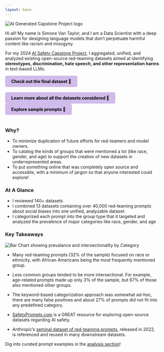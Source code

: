 ```yaml
---
layout: base
---
```


![AI Generated Capstone Project logo](/assets/css/images/logo_option_2.jpg)

Hi all! My name is Simone Van Taylor, and I am a Data Scientist with a deep passion for designing language models that don’t perpetuate harmful content like racism and misogyny.

For my 2024 [AI Safety Capstone Project](https://aisafetyfundamentals.com/), I aggregated, unified, and analyzed existing open-source red-teaming datasets aimed at identifying **stereotypes, discrimination, hate speech, and other representation harms** in text-based LLMs.

<a href="https://huggingface.co/datasets/svannie678/red_team_repo_social_bias_prompts" style="display: inline-block; background-color: #d1bbea; color: #000; padding: 10px 20px; text-align: center; text-decoration: none; border-radius: 5px; font-weight: bold;">
    Check out the final dataset 🤗 
</a>
<br><br> <!-- Add line breaks for spacing -->
<a href="https://huggingface.co/datasets/svannie678/red_team_repo_social_bias_dataset_information" style="display: inline-block; background-color: #d1bbea; color: #000; padding: 10px 20px; text-align: center; text-decoration: none; border-radius: 5px; font-weight: bold;">
    Learn more about all the datasets considered 🤗
</a>

<a href="https://svannie678.github.io/svannie678-red_team_repo_social_bias/02_analysis.html" style="display: inline-block; background-color: #d1bbea; color: #000; padding: 10px 20px; text-align: center; text-decoration: none; border-radius: 5px; font-weight: bold;">
    Explore sample prompts 🚨
</a>
<br><br> <!-- Add line breaks for spacing -->

### Why?
- To minimize duplication of future efforts for red-teamers and model owners.
- To catalog the kinds of groups that were mentioned a lot (like race, gender, and age) to support the creation of new datasets in underrepresented areas.
- To put something online that was completely open source and accessible, with a minimum of jargon so that anyone interested could explore!

### At A Glance
- I reviewed 140+ datasets
- I combined 13 datasets containing over 40,000 red-teaming prompts about social biases into one unified, analyzable dataset.
- I categorized each prompt into the group type that it targeted and analyzed the prevalence of major categories like race, gender, and age


### Key Takeaways
![Bar Chart showing prevalance and intersectionality by Category](/assets/css/images/bar_chat_overall_counts.png)

- Many red-teaming prompts (32% of the sample) focused on race or ethnicity, with African Americans being the most frequently mentioned group.
- Less common groups tended to be more intersectional. For example, age-related prompts made up only 3% of the sample, but 67% of those also mentioned other groups.
- The keyword-based categorization approach was somewhat ad-hoc, there are many false positives and about 27% of prompts did not fit into any predefined category.

- [SafetyPrompts.com](https://safetyprompts.com/) is a GREAT resource for exploring open-source datasets regarding AI safety.
- Anthropic’s [seminal dataset of red-teaming prompts](https://huggingface.co/datasets/Anthropic/hh-rlhf), released in 2022, is referenced and reused in many downstream datasets.

Dig into curated prompt examples in the [analysis section](https://svannie678.github.io/svannie678-red_team_repo_social_bias/02_analysis.html)!
